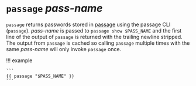 # `passage` *pass-name*

`passage` returns passwords stored in
[passage](https://github.com/FiloSottile/passage) using the passage CLI
(`passage`). *pass-name* is passed to `passage show $PASS_NAME` and the first
line of the output of `passage` is returned with the trailing newline
stripped. The output from `passage` is cached so calling `passage` multiple
times with the same *pass-name* will only invoke `passage` once.

!!! example

    ```
    {{ passage "$PASS_NAME" }}
    ```

